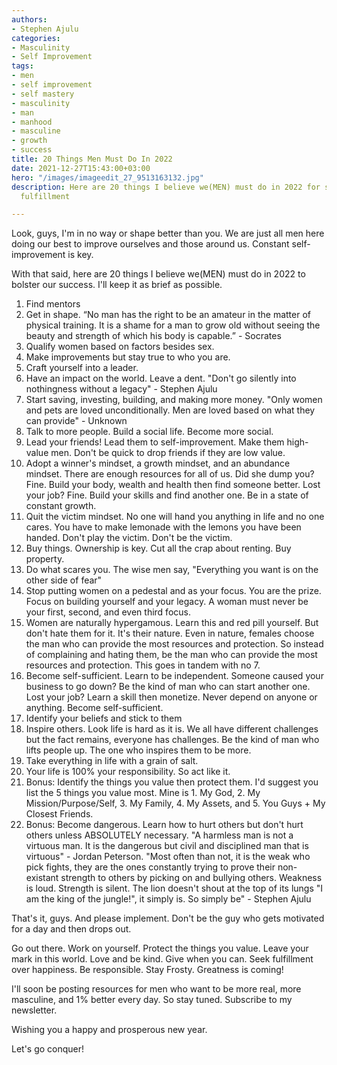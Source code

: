 ```yaml
---
authors:
- Stephen Ajulu
categories:
- Masculinity
- Self Improvement
tags:
- men
- self improvement
- self mastery
- masculinity
- man
- manhood
- masculine
- growth
- success
title: 20 Things Men Must Do In 2022
date: 2021-12-27T15:43:00+03:00
hero: "/images/imageedit_27_9513163132.jpg"
description: Here are 20 things I believe we(MEN) must do in 2022 for success and
  fulfillment

---
```

Look, guys, I'm in no way or shape better than you. We are just all men here doing our best to improve ourselves and those around us. Constant self-improvement is key. 

With that said, here are 20 things I believe we(MEN) must do in 2022 to bolster our success. I'll keep it as brief as possible.

 1. Find mentors
 2. Get in shape. “No man has the right to be an amateur in the matter of physical training. It is a shame for a man to grow old without seeing the beauty and strength of which his body is capable.” - Socrates
 3. Qualify women based on factors besides sex.
 4. Make improvements but stay true to who you are.
 5. Craft yourself into a leader.
 6. Have an impact on the world. Leave a dent. "Don't go silently into nothingness without a legacy" - Stephen Ajulu
 7. Start saving, investing, building, and making more money. "Only women and pets are loved unconditionally. Men are loved based on what they can provide" - Unknown
 8. Talk to more people. Build a social life. Become more social.
 9. Lead your friends! Lead them to self-improvement. Make them high-value men. Don't be quick to drop friends if they are low value.
10. Adopt a winner's mindset, a growth mindset, and an abundance mindset. There are enough resources for all of us. Did she dump you? Fine. Build your body, wealth and health then find someone better. Lost your job? Fine. Build your skills and find another one. Be in a state of constant growth.
11. Quit the victim mindset. No one will hand you anything in life and no one cares. You have to make lemonade with the lemons you have been handed. Don't play the victim. Don't be the victim.
12. Buy things. Ownership is key. Cut all the crap about renting. Buy property.
13. Do what scares you. The wise men say, "Everything you want is on the other side of fear"
14. Stop putting women on a pedestal and as your focus. You are the prize. Focus on building yourself and your legacy. A woman must never be your first, second, and even third focus.
15. Women are naturally hypergamous. Learn this and red pill yourself. But don't hate them for it. It's their nature. Even in nature, females choose the man who can provide the most resources and protection. So instead of complaining and hating them, be the man who can provide the most resources and protection. This goes in tandem with no 7. 
16. Become self-sufficient. Learn to be independent. Someone caused your business to go down? Be the kind of man who can start another one. Lost your job? Learn a skill then monetize. Never depend on anyone or anything. Become self-sufficient.
17. Identify your beliefs and stick to them
18. Inspire others. Look life is hard as it is. We all have different challenges but the fact remains, everyone has challenges. Be the kind of man who lifts people up. The one who inspires them to be more.
19. Take everything in life with a grain of salt.
20. Your life is 100% your responsibility. So act like it.
21. Bonus: Identify the things you value then protect them. I'd suggest you list the 5 things you value most. Mine is 1. My God, 2. My Mission/Purpose/Self, 3. My Family, 4. My Assets, and 5. You Guys + My Closest Friends. 
22. Bonus: Become dangerous. Learn how to hurt others but don't hurt others unless ABSOLUTELY necessary. "A harmless man is not a virtuous man. It is the dangerous but civil and disciplined man that is virtuous" - Jordan Peterson. "Most often than not, it is the weak who pick fights, they are the ones constantly trying to prove their non-existant strength to others by picking on and bullying others. Weakness is loud. Strength is silent. The lion doesn't shout at the top of its lungs "I am the king of the jungle!", it simply is. So simply be" - Stephen Ajulu

That's it, guys. And please implement. Don't be the guy who gets motivated for a day and then drops out. 

Go out there. Work on yourself. Protect the things you value. Leave your mark in this world. Love and be kind. Give when you can. Seek fulfillment over happiness. Be responsible. Stay Frosty. Greatness is coming!

I'll soon be posting resources for men who want to be more real, more masculine, and 1% better every day. So stay tuned. Subscribe to my newsletter.

Wishing you a happy and prosperous new year.

Let's go conquer!